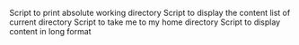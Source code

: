 Script to print absolute working directory
Script to display the content list of current directory
Script to take me to my home directory
Script to display content in long format
